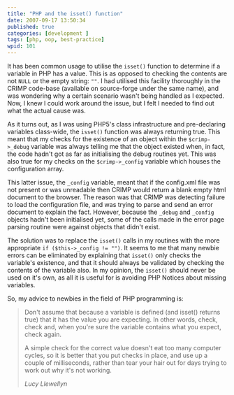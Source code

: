 ```yaml
---
title: "PHP and the isset() function"
date: 2007-09-17 13:50:34
published: true
categories: [development ]
tags: [php, oop, best-practice]
wpid: 101
---
```


It has been common usage to utilise the `isset()` function to determine if a variable in PHP has a value. This is as opposed to checking the contents are not `NULL` or the empty string: `""`. I had utilised this facility thoroughly in the CRIMP code-base (available on source-forge under the same name), and was wondering why a certain scenario wasn't being handled as I expected. Now, I knew I could work around the issue, but I felt I needed to find out what the actual cause was.

As it turns out, as I was using PHP5's class infrastructure and pre-declaring variables class-wide, the `isset()` function was always returning true. This meant that my checks for the existence of an object within the `$crimp->_debug` variable was always telling me that the object existed when, in fact, the code hadn't got as far as initialising the debug routines yet. This was also true for my checks on the `$crimp->_config` variable which houses the configuration array.

This latter issue, the `_config` variable, meant that if the config.xml file was not present or was unreadable then CRIMP would return a blank empty html document to the browser. The reason was that CRIMP was detecting failure to load the configuration file, and was trying to parse and send an error document to explain the fact. However, because the `_debug` and `_config` objects hadn't been initialised yet, some of the calls made in the error page parsing routine were against objects that didn't exist.

The solution was to replace the `isset()` calls in my routines with the more appropriate `if ($this->_config != "")`. It seems to me that many newbie errors can be eliminated by explaining that `isset()` only checks the variable's existence, and that it should always be validated by checking the contents of the variable also. In my opinion, the `isset()` should never be used on it's own, as all it is useful for is avoiding PHP Notices about missing variables.

So, my advice to newbies in the field of PHP programming is:

> Don't assume that because a variable is defined (and isset() returns true) that it has the value you are expecting. In other words, check, check and, when you're sure the variable contains what you expect, check again.
> 
> A simple check for the correct value doesn't eat too many computer cycles, so it is better that you put checks in place, and use up a couple of milliseconds, rather than tear your hair out for days trying to work out why it's not working.
> 
> <cite>Lucy Llewellyn</cite>